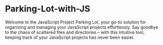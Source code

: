 # Parking-Lot-with-JS
Welcome to the JavaScript Project Parking Lot, your go-to solution for organizing and managing your JavaScript projects effortlessly. Say goodbye to the chaos of scattered files and directories – with this intuitive tool, keeping track of your JavaScript projects has never been easier.
